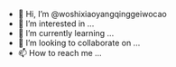 - 👋 Hi, I’m @woshixiaoyangqinggeiwocao
- 👀 I’m interested in ...
- 🌱 I’m currently learning ...
- 💞️ I’m looking to collaborate on ...
- 📫 How to reach me ...

<!---
woshixiaoyangqinggeiwocao/woshixiaoyangqinggeiwocao is a ✨ special ✨ repository because its `README.md` (this file) appears on your GitHub profile.
You can click the Preview link to take a look at your changes.
--->
